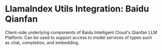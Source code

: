 # LlamaIndex Utils Integration: Baidu Qianfan

Client-side underlying components of Baidu Intelligent Cloud's Qianfan LLM Platform. Can be used to support access to model services of types such as chat, completion, and embedding.

